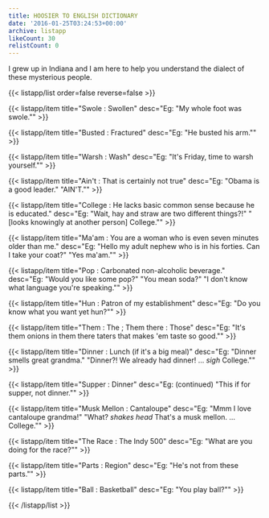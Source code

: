 ```yaml
---
title: HOOSIER TO ENGLISH DICTIONARY
date: '2016-01-25T03:24:53+00:00'
archive: listapp
likeCount: 30
relistCount: 0
---
```


I grew up in Indiana and I am here to help you understand the dialect of these mysterious people.

<!--more-->

{{< listapp/list order=false reverse=false >}}

   {{< listapp/item title="Swole : Swollen"
      desc="Eg: \"My whole foot was swole.\"" >}}

   {{< listapp/item title="Busted : Fractured"
      desc="Eg: \"He busted his arm.\"" >}}

   {{< listapp/item title="Warsh : Wash"
      desc="Eg: \"It's Friday, time to warsh yourself.\"" >}}

   {{< listapp/item title="Ain't : That is certainly not true"
      desc="Eg: \"Obama is a good leader.\" \"AIN'T.\"" >}}

   {{< listapp/item title="College : He lacks basic common sense because he is educated."
      desc="Eg: \"Wait, hay and straw are two different things?!\" \"[looks knowingly at another person] College.\"" >}}

   {{< listapp/item title="Ma'am : You are a woman who is even seven minutes older than me."
      desc="Eg: \"Hello my adult nephew who is in his forties. Can I take your coat?\" \"Yes ma'am.\"" >}}

   {{< listapp/item title="Pop : Carbonated non-alcoholic beverage."
      desc="Eg: \"Would you like some pop?\" \"You mean soda?\"  \"I don't know what language you're speaking.\"" >}}

   {{< listapp/item title="Hun : Patron of my establishment"
      desc="Eg: \"Do you know what you want yet hun?\"" >}}

   {{< listapp/item title="Them : The ; Them there : Those"
      desc="Eg: \"It's them onions in them there taters that makes 'em taste so good.\"" >}}

   {{< listapp/item title="Dinner : Lunch (if it's a big meal)"
      desc="Eg: \"Dinner smells great grandma.\" \"Dinner?! We already had dinner! ... *sigh* College.\"" >}}

   {{< listapp/item title="Supper : Dinner"
      desc="Eg: (continued) \"This if for supper, not dinner.\"" >}}

   {{< listapp/item title="Musk Mellon : Cantaloupe"
      desc="Eg: \"Mmm I love cantaloupe grandma!\" \"What? *shakes head* That's a musk mellon. ... College.\"" >}}

   {{< listapp/item title="The Race : The Indy 500"
      desc="Eg: \"What are you doing for the race?\"" >}}

   {{< listapp/item title="Parts : Region"
      desc="Eg: \"He's not from these parts.\"" >}}

   {{< listapp/item title="Ball : Basketball"
      desc="Eg: \"You play ball?\"" >}}

{{< /listapp/list >}}
